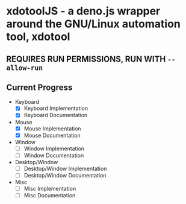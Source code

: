 # xdotoolJS - a deno.js wrapper around the GNU/Linux automation tool, xdotool

## REQUIRES RUN PERMISSIONS, RUN WITH `--allow-run`

## Current Progress

- Keyboard
  - [X] Keyboard Implementation
  - [X] Keyboard Documentation
- Mouse
  - [X] Mouse Implementation
  - [X] Mouse Documentation
- Window
  - [ ] Window Implementation
  - [ ] Window Documentation
- Desktop/Window
  - [ ] Desktop/Window Implementation
  - [ ] Desktop/Window Documentation
- Misc
  - [ ] Misc Implementation
  - [ ] Misc Documentation
